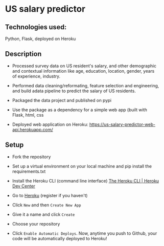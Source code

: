 # US salary predictor

## Technologies used:

Python, Flask, deployed on Heroku

## Description

- Processed survey data on US resident's salary, and other demographic and contextual information like age, education, location, gender, years of experience, industry. 

- Performed data cleaning/reformating, feature selection and engineering, and build adata pipeline to predict the salary of US residents.

- Packaged the data project and published on pypi

- Use the package as a dependency for a simple web app (built with Flask, html, css

- Deployed web application on Heroku: https://us-salary-predictor-web-api.herokuapp.com/

## Setup

- Fork the repository

- Set up a virtual environment on your local machine and pip install the requirements.txt

- Install the Heroku CLI (command line interface) [The Heroku CLI | Heroku Dev Center](https://devcenter.heroku.com/articles/heroku-cli)

- Go to [Heroku](https://dashboard.heroku.com/apps) (register if you haven't)

- Click `New` and then `Create New App`

- Give it a name and click `Create`

- Choose your repository

- Click `Enable Automatic Deploys`. Now, anytime you push to Github, your code will be automatically deployed to Heroku!